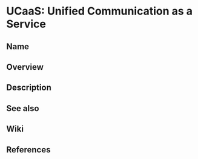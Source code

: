 # UCaaS: Unified Communication as a Service

## Name

## Overview

## Description

## See also

## Wiki

## References
